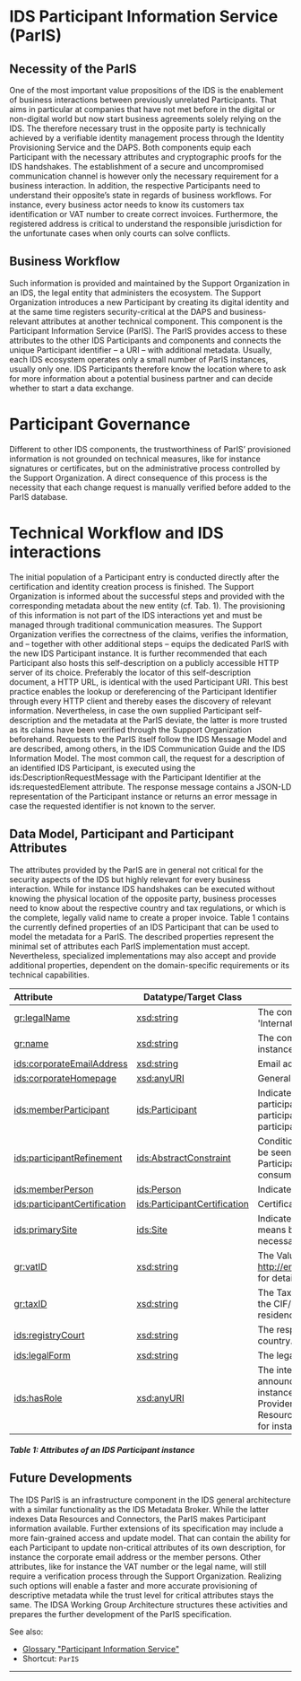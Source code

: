 # IDS Participant Information Service (ParIS)

## Necessity of the ParIS

One of the most important value propositions of the IDS is the enablement of business interactions between previously unrelated Participants. That aims in particular at companies that have not met before in the digital or non-digital world but now start business agreements solely relying on the IDS. The therefore necessary trust in the opposite party is technically achieved by a verifiable identity management process through the Identity Provisioning Service and the DAPS. Both components equip each Participant with the necessary attributes and cryptographic proofs for the IDS handshakes.
The establishment of a secure and uncompromised communication channel is however only the necessary requirement for a business interaction. In addition, the respective Participants need to understand their opposite’s state in regards of business workflows. For instance, every business actor needs to know its customers tax identification or VAT number to create correct invoices. Furthermore, the registered address is critical to understand the responsible jurisdiction for the unfortunate cases when only courts can solve conflicts.

## Business Workflow
Such information is provided and maintained by the Support Organization in an IDS, the legal entity that administers the ecosystem. The Support Organization introduces a new Participant by creating its digital identity and at the same time registers security-critical at the DAPS and business-relevant attributes at another technical component. This component is the Participant Information Service (ParIS). The ParIS provides access to these attributes to the other IDS Participants and components and connects the unique Participant identifier – a URI – with additional metadata. Usually, each IDS ecosystem operates only a small number of ParIS instances, usually only one. IDS Participants therefore know the location where to ask for more information about a potential business partner and can decide whether to start a data exchange.


# Participant Governance

Different to other IDS components, the trustworthiness of ParIS’ provisioned information is not grounded on technical measures, like for instance signatures or certificates, but on the administrative process controlled by the Support Organization. A direct consequence of this process is the necessity that each change request is manually verified before added to the ParIS database.


# Technical Workflow and IDS interactions

The initial population of a Participant entry is conducted directly after the certification and identity creation process is finished. The Support Organization is informed about the successful steps and provided with the corresponding metadata about the new entity (cf. Tab. 1). The provisioning of this information is not part of the IDS interactions yet and must be managed through traditional communication measures. The Support Organization verifies the correctness of the claims, verifies the information, and – together with other additional steps – equips the dedicated ParIS with the new IDS Participant instance. It is further recommended that each Participant also hosts this self-description on a publicly accessible HTTP server of its choice. Preferably the locator of this self-description document, a HTTP URL, is identical with the used Participant URI. This best practice enables the lookup or dereferencing of the Participant Identifier through every HTTP client and thereby eases the discovery of relevant information. Nevertheless, in case the own supplied Participant self-description and the metadata at the ParIS deviate, the latter is more trusted as its claims have been verified through the Support Organization beforehand.
Requests to the ParIS itself follow the IDS Message Model and are described, among others, in the IDS Communication Guide and the IDS Information Model. The most common call, the request for a description of an identified IDS Participant, is executed using the ids:DescriptionRequestMessage with the Participant Identifier at the ids:requestedElement attribute. The response message contains a JSON-LD representation of the Participant instance or returns an error message in case the requested identifier is not known to the server.


## Data Model, Participant and Participant Attributes
The attributes provided by the ParIS are in general not critical for the security aspects of the IDS but highly relevant for every business interaction. While for instance IDS handshakes can be executed without knowing the physical location of the opposite party, business processes need to know about the respective country and tax regulations, or which is the complete, legally valid name to create a proper invoice. Table 1 contains the currently defined properties of an IDS Participant that can be used to model the metadata for a ParIS. The described properties represent the minimal set of attributes each ParIS implementation must accept. Nevertheless, specialized implementations may also accept and provide additional properties, dependent on the domain-specific requirements or its technical capabilities.


| Attribute |	Datatype/Target Class |	Description |
|:--| -- | -- |
| [gr:legalName](http://purl.org/goodrelations/v1#legalName)	| [xsd:string](http://www.w3.org/2001/XMLSchema#string)	| The complete legal name of the IDS Participant, for instance 'International Data Spaces e. V.' is the legal name for the IDSA.|
| [gr:name](http://purl.org/goodrelations/v1#name)	| [xsd:string](http://www.w3.org/2001/XMLSchema#string)	| The commonly used name or term for the IDS Participant, for instance ‘IDSA’ for the legal entity ‘International Data Spaces e. V.’ |
| [ids:corporateEmailAddress](https://w3id.org/idsa/core/corporateEmailAddress)	|	[xsd:string](http://www.w3.org/2001/XMLSchema#string)	|	Email address for contacting the participant on a general level.	|
| [ids:corporateHomepage](https://w3id.org/idsa/core/corporateHomepage)	|	[xsd:anyURI](http://www.w3.org/2001/XMLSchema#anyURI)	|	General official homepage of the participant.	|
| [ids:memberParticipant](https://w3id.org/idsa/core/memberParticipant)	|	[ids:Participant](https://w3id.org/idsa/core/Participant)	|	Indicates that a participant has a member which is again a participant. This is useful for defining hierarchical relations in a participant's organization as well as identifying groups of participants to capture, e.g., members of a collaboration.	|
| [ids:participantRefinement](https://w3id.org/idsa/core/participantRefinement)	|	[ids:AbstractConstraint](https://w3id.org/idsa/core/AbstractConstraint)	|	Conditions which needs to be satisfied that a single Participant can be seen as a member of the subject Participant. For instance, all Participants with their headquarter in Europe might be a potential consumer of GDPR-releated data.	|
| [ids:memberPerson](https://w3id.org/idsa/core/memberPerson)	|	[ids:Person](https://w3id.org/idsa/core/Person)	|	Indicates membership of a person to an organization.	|
| [ids:participantCertification](https://w3id.org/idsa/core/participantCertification)	| [ids:ParticipantCertification](https://w3id.org/idsa/core/ParticipantCertification) | 	Certification issued for the given Participant.
| [ids:primarySite](https://w3id.org/idsa/core/primarySite)	|	[ids:Site](https://w3id.org/idsa/core/Site)	|	Indicates a primary site for the Organization, this is the default means by which an Organization can be contacted and is not necessarily the formal headquarters.	|
| [gr:vatID](http://purl.org/goodrelations/v1#vatID)	| [xsd:string](http://www.w3.org/2001/XMLSchema#string)	|	The Value-added Tax ID of the IDS Participant. See http://en.wikipedia.org/wiki/Value_added_tax_identification_number for details.
| [gr:taxID](http://purl.org/goodrelations/v1#taxID)	| [xsd:string](http://www.w3.org/2001/XMLSchema#string)	|	The Tax / Fiscal ID of the IDS Participant, e.g. the TIN in the US or the CIF/NIF in Spain. It is usually assigned by the country of residence.	|
| [ids:registryCourt](https://w3id.org/idsa/core/registryCourt)	| [xsd:string](http://www.w3.org/2001/XMLSchema#string)	|	The responsible court for the organization. Usually a city and country.	|
| [ids:legalForm](https://w3id.org/idsa/core/legalForm)	|	[xsd:string](http://www.w3.org/2001/XMLSchema#string)	|	The legal form of the IDS Participant.	|
| [ids:hasRole](https://w3id.org/idsa/core/hasRole)	|	[xsd:anyURI](http://www.w3.org/2001/XMLSchema#anyURI)	|	The internal organizational roles that the Participant wants to announce to business partners in order to restrict data usage. For instance, if the organization has dedicated “risk managers”, Data Providers can state that only users with this role can see the IDS Resource. A role must be encoded with a valid, unambiguous URI, for instance https://<company-domain/role#<role-name>.	|

##### Table 1: Attributes of an IDS Participant instance



## Future Developments

The IDS ParIS is an infrastructure component in the IDS general architecture with a similar functionality as the IDS Metadata Broker. While the latter indexes Data Resources and Connectors, the ParIS makes Participant information available. Further extensions of its specification may include a more fain-grained access and update model. That can contain the ability for each Participant to update non-critical attributes of its own description, for instance the corporate email address or the member persons. Other attributes, like for instance the VAT number or the legal name, will still require a verification process through the Support Organization. Realizing such options will enable a faster and more accurate provisioning of descriptive metadata while the trust level for critical attributes stays the same. The IDSA Working Group Architecture structures these activities and prepares the further development of the ParIS specification.



See also:
- [Glossary "Participant Information Service"](../../glossary/README.md#participant-information-service)
- Shortcut: `ParIS`
---
